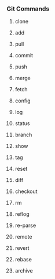 ### Git Commands

1. clone

1. add

1. pull

1. commit

1. push

1. merge

1. fetch

1. config

1. log

1. status

1. branch

1. show

1. tag

1. reset

1. diff

1. checkout

1. rm

1. reflog

1. re-parse

1. remote 

1. revert 

1. rebase 

1. archive 

